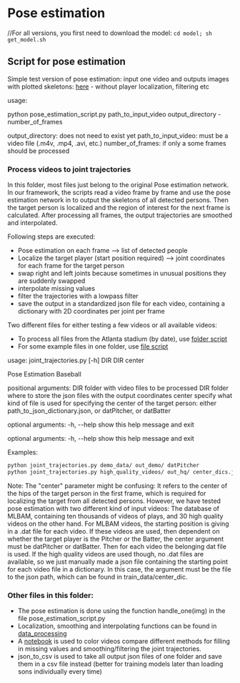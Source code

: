 # Pose estimation

//For all versions, you first need to download the model: `cd model; sh get_model.sh`

## Script for pose estimation



Simple test version of pose estimation: input one video and outputs images with plotted skeletons: [here](pose_estimation_script.py) - without player localization, filtering etc

usage: 

python pose_estimation_script.py path_to_input_video output_directory -number_of_frames

output_directory: does not need to exist yet
path_to_input_video: must be a video file (.m4v, .mp4, .avi, etc.)
number_of_frames: if only a some frames should be processed

### Process videos to joint trajectories

In this folder, most files just belong to the original Pose estimation network. In our framework, the scripts read a video frame by frame and use the pose estimation network in to output the skeletons of all detected persons. Then the target person is localized and the region of interest for the next frame is calculated. After processing all frames, the output trajectories are smoothed and interpolated. 

Following steps are executed:
* Pose estimation on each frame --> list of detected people
* Localize the target player (start position required) --> joint coordinates for each frame for the target person
* swap right and left joints because sometimes in unusual positions they are suddenly swapped
* interpolate missing values
* filter the trajectories with a lowpass filter
* save the output in a standardized json file for each video, containing a dictionary with 2D coordinates per joint per frame

Two different files for either testing a few videos or all available videos:

* To process all files from the Atlanta stadium (by date), use [folder script](from_video_to_joints.py)
* For some example files in one folder, use [file script](joint_trajectories.py)

usage: joint_trajectories.py [-h] DIR DIR center

Pose Estimation Baseball

positional arguments:
  DIR         folder with video files to be processed
  DIR         folder where to store the json files with the output coordinates
  center      specify what kind of file is used for specifying the center of
              the target person: either path_to_json_dictionary.json, or
              datPitcher, or datBatter

optional arguments:
  -h, --help  show this help message and exit

optional arguments:
  -h, --help  show this help message and exit

Examples:

```bash
python joint_trajectories.py demo_data/ out_demo/ datPitcher 
python joint_trajectories.py high_quality_videos/ out_hq/ center_dics.json 
```

Note: The "center" parameter might be confusing: It refers to the center of the hips of the target person in the first frame, which is required for localizing the target from all detected persons. However, we have tested pose estimation with two different kind of input videos: The database of MLBAM, containing ten thousands of videos of plays, and 30 high quality videos on the other hand. For MLBAM videos, the starting position is giving in a .dat file for each video. If these videos are used, then dependent on whether the target player is the Pitcher or the Batter, the center argument must be datPitcher or datBatter. Then for each video the belonging dat file is used. If the high quality videos are used though, no .dat files are available, so we just manually made a json file containing the starting point for each video file in a dictionary. In this case, the argument must be the file to the json path, which can be found in train_data/center_dic.

### Other files in this folder:
* The pose estimation is done using the function handle_one(img) in the file pose_estimation_script.py
* Localization, smoothing and interpolating functions can be found in [data_processing](data_processing.py)
* A [notebook](visualization_pose_estimation.ipynb) is used to color videos compare different methods for filling in missing values and smoothing/filtering the joint trajectories.
* json_to_csv is used to take all output json files of one folder and save them in a csv file instead (better for training models later than loading sons individually every time)
